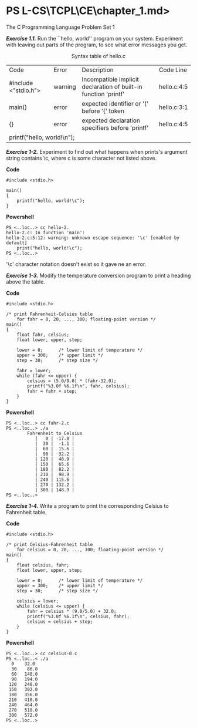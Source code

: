 PS L-CS\TCPL\CE\chapter_1.md>
====

The C Programming Language Problem Set 1

***Exercise 1.1.*** Run the ``hello, world'' program on your system. Experiment with leaving out
parts of the program, to see what error messages you get. 

  <p align='center'>Syntax table of hello.c</p>
  
  <table>
   <tr>
          <td colspan='3'>Code</td>
          <td colspan='2'>Error</td>
          <td colspan='5'>Description</td>
          <td colspan='1'>Code Line</td>
      </tr>
      <tr>
          <td colspan='4'>#include <"stdio.h"></td>
          <td colspan='1'>warning</td>
          <td colspan='5'>Incompatible implicit declaration of built-in function 'printf'</td>
          <td colspan='1'>hello.c:4:5</td>
      </tr>
      <tr>
          <td colspan='3'>main()</td>
          <td colspan='2'>error</td>
          <td colspan='5'>expected identifier or '(' before '{' token</td>
          <td colspan='1'>hello.c:3:1</td>
      </tr>
      <tr>
          <td colspan='3'>{}</td>
          <td colspan='2'>error</td>
          <td colspan='5'>expected declaration specifiers before 'printf'</td>
          <td colspan='1'>hello.c:4:5</td>
      </tr>
      <tr>
          <td colspan='5'>printf("hello, world!\n");</td>
          <td colspan='6'> </td>
      </tr>
  </table>

***Exercise 1-2.*** Experiment to find out what happens when prints's argument string contains
\c, where c is some character not listed above. 

  **Code**
  
    #include <stdio.h>

    main()
    {
        printf("hello, world!\c");
    }
    
  **Powershell**
  
    PS <..loc..> cc hello-2.
    hello-2.c: In function 'main':
    hello-2.c:5:12: warning: unknown escape sequence: '\c' [enabled by default]
        print("hello, world!\c");
    PS <..loc..> 

  '\c' character notation doesn't exist so it gave ne an error.

***Exercise 1-3.*** Modify the temperature conversion program to print a heading above the table.

  **Code**
  
    #include <stdio.h>

    /* print Fahrenheit-Celsius table
        for fahr = 0, 20, ..., 300; floating-point version */
    main()
    {
        float fahr, celsius;
        float lower, upper, step;
        
        lower = 0;      /* lower limit of temperature */
        upper = 300;    /* upper limit */
        step = 30;      /* step size */
        
        fahr = lower;
        while (fahr <= upper) {
            celsius = (5.0/9.0) * (fahr-32.0);
            printf("%3.0f %6.1f\n", fahr, celsius);
            fahr = fahr + step;
        }
    }

  **Powershell**
    
    PS <..loc..> cc fahr-2.c
    PS <..loc..> ./a
            Fahrenheit to Celsius
               |   0 | -17.8 |
               |  30 |  -1.1 |
               |  60 |  15.6 |
               |  90 |  32.2 |
               | 120 |  48.9 |
               | 150 |  65.6 |
               | 180 |  82.2 |
               | 210 |  98.9 |
               | 240 | 115.6 |
               | 270 | 132.2 |
               | 300 | 148.9 |
    PS <..loc..>
    
***Exercise 1-4.*** Write a program to print the corresponding Celsius to Fahrenheit table. 

  **Code**
  
    #include <stdio.h>

    /* print Celsius-Fahrenheit table
        for celsius = 0, 20, ..., 300; floating-point version */
    main()
    {
        float celsius, fahr;
        float lower, upper, step;
        
        lower = 0;      /* lower limit of temperature */
        upper = 300;    /* upper limit */
        step = 30;      /* step size */
        
        celsius = lower;
        while (celsius <= upper) {
            fahr = celsius * (9.0/5.0) + 32.0;
            printf("%3.0f %6.1f\n", celsius, fahr);
            celsius = celsius + step;
        }
    }
    
  **Powershell**
      
    PS <..loc..> cc celsius-0.c
    PS <..loc..< ./a
      0    32.0
      30    86.0
      60   140.0
      90   194.0
     120   248.0
     150   302.0
     180   356.0
     210   410.0
     240   464.0
     270   518.0
     300   572.0
    PS <..loc..> 
      
      
